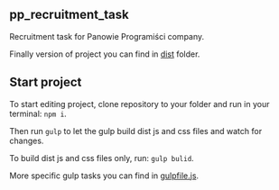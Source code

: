 ## pp_recruitment_task
Recruitment task for Panowie Programiści company.

Finally version of project you can find in [dist](./dist) folder.
## Start project
To start editing project, clone repository to your folder and run in your terminal: ```npm i```.

Then run ```gulp``` to let the gulp build dist js and css files and watch for changes.

To build dist js and css files only, run: ```gulp bulid```. 

More specific gulp tasks you can find in [gulpfile.js](./gulpfile.js).
